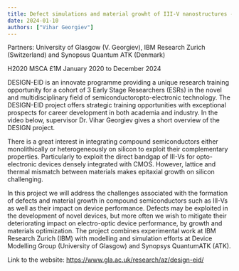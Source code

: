 ```yaml
---
title: Defect simulations and material growht of III-V nanostructures - an European Industrial Doctorate (DESIGN-EID)
date: 2024-01-10
authors: ["Vihar Georgiev"]
---
```



Partners: University of Glasgow (V. Georgiev), IBM Research Zurich (Switzerland) and Synopsus Quantum ATK (Denmark)

 H2020 MSCA £1M January 2020 to December 2024


<!--more-->

DESIGN-EID is an innovate programme providing a unique research training opportunity for a cohort of 3 Early Stage Researchers (ESRs) in the novel and multidisciplinary field of semiconductoropto-electronic technology. The DESIGN-EID project offers strategic training opportunities with exceptional prospects for career development in both academia and industry. In the video below, supervisor Dr. Vihar Georgiev gives a short overview of the DESIGN project.


There is a great interest in integrating compound semiconductors either monolithically or heterogeneously on silicon to exploit their complementary properties. Particularly to exploit the direct bandgap of III-Vs for opto-electronic devices densely integrated with CMOS. However, lattice and thermal mismatch between materials makes epitaxial growth on silicon challenging.

In this project we will address the challenges associated with the formation of defects and material growth in compound semiconductors such as III-Vs as well as their impact on device performance. Defects may be exploited in the development of novel devices, but more often we wish to mitigate their deteriorating impact on electro-optic device performance, by growth and materials optimization. The project combines experimental work at IBM Research Zurich (IBM) with modelling and simulation efforts at Device Modelling Group (University of Glasgow) and Synopsys QuantumATK (ATK). 

Link to the website:
https://www.gla.ac.uk/research/az/design-eid/